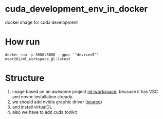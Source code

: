# cuda_development_env_in_docker
docker image for cuda development

# How run
```
docker run -p 8080:8080 --gpus '"device=5"' neer201/ml_workspace_gl:latest
```

# Structure
1) image based on an awesome project [ml-workspace](https://github.com/ml-tooling/ml-workspace), because it has VSC and novnc installation already.
2) we should add nvidia graphic driver ([source](https://gitlab.com/nvidia/container-images/driver/-/tree/master/ubuntu18.04))
3) and install virtualGL
4) also we have to add cuda toolkit 


